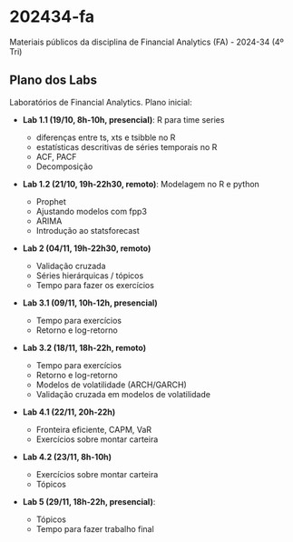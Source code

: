 # 202434-fa

Materiais públicos da disciplina de Financial Analytics (FA) - 2024-34 (4º Tri)

## Plano dos Labs

Laboratórios de Financial Analytics. Plano inicial:

- **Lab 1.1 (19/10, 8h-10h, presencial)**: R para time series
  - diferenças entre ts, xts e tsibble no R
  - estatísticas descritivas de séries temporais no R
  - ACF, PACF
  - Decomposição

- **Lab 1.2 (21/10, 19h-22h30, remoto)**: Modelagem no R e python
  - Prophet
  - Ajustando modelos com fpp3
  - ARIMA
  - Introdução ao statsforecast

- **Lab 2 (04/11, 19h-22h30, remoto)**
  - Validação cruzada
  - Séries hierárquicas / tópicos
  - Tempo para fazer os exercícios

- **Lab 3.1 (09/11, 10h-12h, presencial)**
  - Tempo para exercícios
  - Retorno e log-retorno

- **Lab 3.2 (18/11, 18h-22h, remoto)**
  - Tempo para exercícios
  - Retorno e log-retorno
  - Modelos de volatilidade (ARCH/GARCH)
  - Validação cruzada em modelos de volatilidade

- **Lab 4.1 (22/11, 20h-22h)**
  - Fronteira eficiente, CAPM, VaR
  - Exercícios sobre montar carteira

- **Lab 4.2 (23/11, 8h-10h)**
  - Exercícios sobre montar carteira
  - Tópicos

- **Lab 5 (29/11, 18h-22h, presencial)**:
  - Tópicos
  - Tempo para fazer trabalho final

